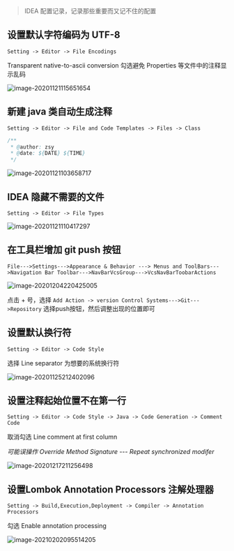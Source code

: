 > IDEA 配置记录，记录那些重要而又记不住的配置

## 设置默认字符编码为 UTF-8

`Setting -> Editor -> File Encodings`

Transparent native-to-ascii conversion 勾选避免 Properties 等文件中的注释显示乱码

![image-20201121115651654](https://gitee.com/zsy0216/typora-image/raw/master/typora/image-20201121115651654.png)

## 新建 java 类自动生成注释

`Setting -> Editor -> File and Code Templates -> Files -> Class`

```java
/**
 * @author: zsy
 * @date: ${DATE} ${TIME}
 */
```

![image-20201121103658717](https://gitee.com/zsy0216/typora-image/raw/master/typora/image-20201121103658717.png)

## IDEA 隐藏不需要的文件

`Setting -> Editor -> File Types` 

![image-20201121110417297](https://gitee.com/zsy0216/typora-image/raw/master/typora/image-20201121110417297.png)

## 在工具栏增加 git push 按钮

`File--->Settings--->Appearance & Behavior ---> Menus and ToolBars--->Navigation Bar Toolbar--->NavBarVcsGroup--->VcsNavBarToobarActions` 

![image-20201204220425005](https://gitee.com/zsy0216/typora-image/raw/master/typora/image-20201204220425005.png)

点击 + 号，选择 `Add Action -> version Control Systems--->Git--->Repository` 选择push按钮，然后调整出现的位置即可

## 设置默认换行符

`Setting -> Editor -> Code Style` 

选择 Line separator 为想要的系统换行符

![image-20201125212402096](https://gitee.com/zsy0216/typora-image/raw/master/typora/image-20201125212402096.png)

## 设置注释起始位置不在第一行

`Setting -> Editor -> Code Style -> Java -> Code Generation -> Comment Code` 

取消勾选 Line comment at first column

*可能误操作 Override Method Signature --- Repeat synchronized modifer* 

![image-20201217211256498](https://gitee.com/zsy0216/typora-image/raw/master/typora/image-20201217211256498.png)

## 设置Lombok Annotation Processors 注解处理器

`Setting -> Build,Execution,Deployment -> Compiler -> Annotation Processors` 

勾选 Enable annotation processing

![image-20210202095514205](https://gitee.com/zsy0216/typora-image/raw/master/typora/image-20210202095514205.png)